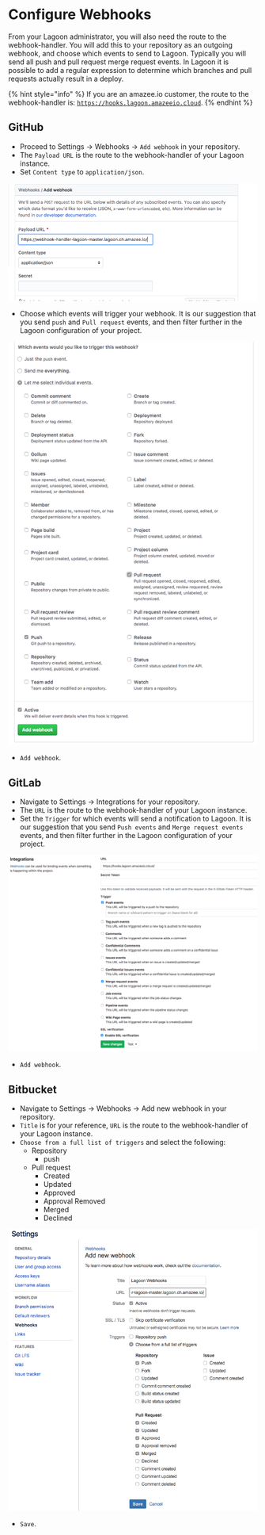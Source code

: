 # Configure Webhooks

From your Lagoon administrator, you will also need the route to the webhook-handler. You will add this to your repository as an outgoing webhook, and choose which events to send to Lagoon. Typically you will send all push and pull request  merge request events. In Lagoon it is possible to add a regular expression to determine which branches and pull requests actually result in a deploy.

{% hint style="info" %}
If you are an amazee.io customer, the route to the webhook-handler is: [`https://hooks.lagoon.amazeeio.cloud`](https://hooks.lagoon.amazeeio.cloud).
{% endhint %}

## GitHub

* Proceed to Settings -&gt; Webhooks -&gt; `Add webhook` in your repository.
* The `Payload URL` is the route to the webhook-handler of your Lagoon instance.
* Set `Content type` to `application/json`.

![Add the Payload URL and set the Content type.](../.gitbook/assets/gh_webhook_1.png)

* Choose which events will trigger your webhook. It is our suggestion that you send `push` and `Pull request` events, and then filter further in the Lagoon configuration of your project.

![Select the webhook event triggers in GitHub.](../.gitbook/assets/gh_webhook_2.png)

* `Add webhook`.

## GitLab

* Navigate to Settings -&gt; Integrations for your repository.
* The `URL` is the route to the webhook-handler of your Lagoon instance.
* Set the `Trigger` for which events will send a notification to Lagoon. It is our suggestion that you send `Push events` and `Merge request events` events, and then filter further in the Lagoon configuration of your project.

![Select the Trigger events for your Webhook in GitLab.](../.gitbook/assets/gl_webhook_1.png)

* `Add webhook`.

## Bitbucket

* Navigate to Settings -&gt; Webhooks -&gt; Add new webhook in your repository.
* `Title` is for your reference, `URL` is the route to the webhook-handler of your Lagoon instance.
* `Choose from a full list of triggers` and select the following:
  * Repository
    * push
  * Pull request
    * Created
    * Updated
    * Approved
    * Approval Removed
    * Merged
    * Declined

![Select the Bitbucket Triggers for your webhook. ](../.gitbook/assets/bb_webhook_1.png)

* `Save`.

